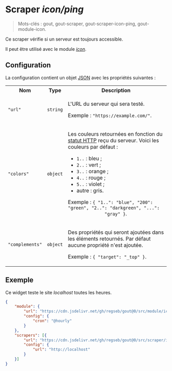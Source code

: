 # Scraper _icon/ping_

> Mots-clés : gout, gout-scraper, gout-scraper-icon-ping, gout-module-icon.

Ce scraper vérifie si un serveur est toujours accessible.

Il peut être utilisé avec le module
[_icon_](https://github.com/regseb/gout/tree/HEAD/src/module/icon#readme).

## Configuration

La configuration contient un objet
[JSON](https://www.json.org/json-fr.html "JavaScript Object Notation") avec les
propriétés suivantes :

<table>
  <tr>
    <th>Nom</th>
    <th>Type</th>
    <th>Description</th>
  </tr>
  <tr>
    <td><code>"url"</code></td>
    <td><code>string</code></td>
    <td>
      <p>
        L'URL du serveur qui sera testé.
      </p>
      <p>
        Exemple : <code>"https://example.com/"</code>.
      </p>
    </td>
  </tr>
  <tr>
    <td><code>"colors"</code></td>
    <td><code>object</code></td>
    <td>
      <p>
        Les couleurs retournées en fonction du
        <a href="https://developer.mozilla.org/Web/HTTP/Status">statut HTTP</a>
        reçu du serveur. Voici les couleurs par défaut :
      </p>
      <ul>
        <li><code>1..</code> : bleu ;</li>
        <li><code>2..</code> : vert ;</li>
        <li><code>3..</code> : orange ;</li>
        <li><code>4..</code> : rouge ;</li>
        <li><code>5..</code> : violet ;</li>
        <li>autre : gris.</li>
      </ul>
      <p>
        Exemple :
        <code>{ "1..": "blue", "200": "green", "2..": "darkgreen", "...":
              "gray" }</code>.
      </p>
    </td>
  </tr>
  <tr>
    <td><code>"complements"</code></td>
    <td><code>object</code></td>
    <td>
      <p>
        Des propriétés qui seront ajoutées dans les éléments retournés. Par
        défaut aucune propriété n'est ajoutée.
      </p>
      <p>
        Exemple : <code>{ "target": "_top" }</code>.
      </p>
    </td>
  </tr>
</table>

## Exemple

Ce widget teste le site _localhost_ toutes les heures.

```JSON
{
    "module": {
        "url": "https://cdn.jsdelivr.net/gh/regseb/gout@0/src/module/icon/icon.js",
        "config": {
            "cron": "@hourly"
        }
    },
    "scrapers": [{
        "url": "https://cdn.jsdelivr.net/gh/regseb/gout@0/src/scraper/icon/ping/ping.js",
        "config": {
            "url": "http://localhost"
        }
    }]
}
```
